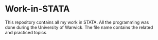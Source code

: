 # Work-in-STATA
This repository contains all my work in STATA.
All the programming was done during the University of Warwick.
The file name contains the related and practiced topics.
